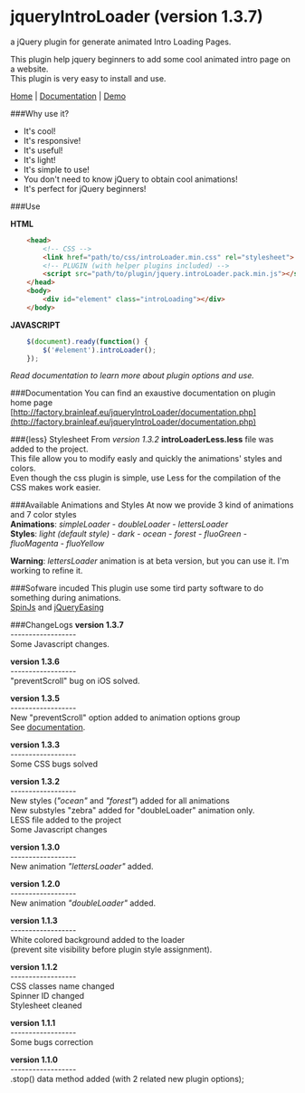 jqueryIntroLoader (version 1.3.7)
===================================

a jQuery plugin for generate animated Intro Loading Pages.

This plugin help jquery beginners to add some cool animated intro page on a website.<br>
This plugin is very easy to install and use.

[Home](http://factory.brainleaf.eu/jqueryIntroLoader) | 
[Documentation](http://factory.brainleaf.eu/jqueryIntroLoader/documentation.php) | [Demo](http://factory.brainleaf.eu/jqueryIntroLoader/demo)

###Why use it?

- It's cool!
- It's responsive!
- It's useful!
- It's light!
- It's simple to use!
- You don't need to know jQuery to obtain cool animations!
- It's perfect for jQuery beginners!

###Use

**HTML**<br>
```html
    <head>
        <!-- CSS -->
        <link href="path/to/css/introLoader.min.css" rel="stylesheet">
        <!-- PLUGIN (with helper plugins included) -->
        <script src="path/to/plugin/jquery.introLoader.pack.min.js"></script>
    </head>
    <body>
        <div id="element" class="introLoading"></div>
    </body>
```

**JAVASCRIPT**<br>
```javascript
    $(document).ready(function() {
        $('#element').introLoader();
    });
```

*Read documentation to learn more about plugin options and use.*

###Documentation
You can find an exaustive documentation on plugin home page<br> [http://factory.brainleaf.eu/jqueryIntroLoader/documentation.php](http://factory.brainleaf.eu/jqueryIntroLoader/documentation.php)

###{less} Stylesheet
From *version 1.3.2*  **introLoaderLess.less** file was added to the project.<br>
This file allow you to modify easly and quickly the animations' styles and colors.<br>
Even though the css plugin is simple, use Less for the compilation of the CSS makes work easier.

###Available Animations and Styles
At now we provide 3 kind of animations and 7 color styles<br>
**Animations**: *simpleLoader* - *doubleLoader* - *lettersLoader*<br>
**Styles**: *light (default style)* - *dark* - *ocean* - *forest* - *fluoGreen* - *fluoMagenta* - *fluoYellow*

**Warning**: *lettersLoader* animation is at beta version, but you can use it. I'm working to refine it.

###Sofware incuded
This plugin use some tird party software to do something during animations.<br>
[SpinJs](fgnass.github.io/spin.js/) and [jQueryEasing](http://gsgd.co.uk/sandbox/jquery/easing/)

###ChangeLogs
**version 1.3.7**<br>
*------------------*<br>
Some Javascript changes.

**version 1.3.6**<br>
*------------------*<br>
"preventScroll" bug on iOS solved.

**version 1.3.5**<br>
*------------------*<br>
New "preventScroll" option added to animation options group<br>
See [documentation](http://factory.brainleaf.eu/jqueryIntroLoader/documentation.php#prevent-scroll).

**version 1.3.3**<br>
*------------------*<br>
Some CSS bugs solved

**version 1.3.2**<br>
*------------------*<br>
New styles (*"ocean"* and *"forest"*) added for all animations<br> 
New substyles "zebra" added for "doubleLoader" animation only.<br>
LESS file added to the project<br>
Some Javascript changes

**version 1.3.0**<br>
*------------------*<br>
New animation *"lettersLoader"* added.

**version 1.2.0**<br>
*------------------*<br>
New animation *"doubleLoader"* added.

**version 1.1.3**<br>
*------------------*<br>
White colored background added to the loader<br>
(prevent site visibility before plugin style assignment).

**version 1.1.2**<br>
*------------------*<br>
CSS classes name changed<br>
Spinner ID changed<br>
Stylesheet cleaned

**version 1.1.1**<br>
*------------------*<br>
Some bugs correction

**version 1.1.0** <br>
*------------------*<br>
.stop() data method added (with 2 related new plugin options);
